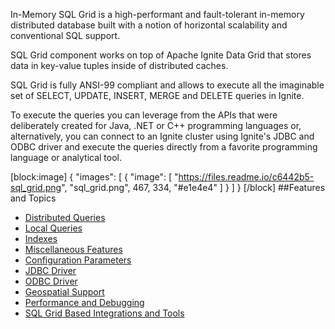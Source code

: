 In-Memory SQL Grid is a high-performant and fault-tolerant in-memory distributed database built with a notion of horizontal scalability and conventional SQL support. 

SQL Grid component works on top of Apache Ignite Data Grid that stores data in key-value tuples inside of distributed caches.

SQL Grid is fully ANSI-99 compliant and allows to execute all the imaginable set of SELECT, UPDATE, INSERT, MERGE and DELETE queries in Ignite. 

To execute the queries you can leverage from the APIs that were deliberately created for Java, .NET or C++ programming languages or, alternatively, you can connect to an Ignite cluster using Ignite's JDBC and ODBC driver and execute the queries directly from a favorite programming language or analytical tool.


[block:image]
{
  "images": [
    {
      "image": [
        "https://files.readme.io/c6442b5-sql_grid.png",
        "sql_grid.png",
        467,
        334,
        "#e1e4e4"
      ]
    }
  ]
}
[/block]
##Features and Topics
* [Distributed Queries](doc:sql-queries) 
* [Local Queries](doc:local-queries) 
* [Indexes](doc:indexes) 
* [Miscellaneous Features](doc:miscellaneous-features) 
* [Configuration Parameters](doc:configuration-parameters) 
* [JDBC Driver](doc:jdbc-driver) 
* [ODBC Driver](doc:odbc-driver) 
* [Geospatial Support](doc:geospatial-queries) 
* [Performance and Debugging](doc:performance-and-debugging)
* [SQL Grid Based Integrations and Tools](https://apacheignite-mix.readme.io/docs/overview-1)